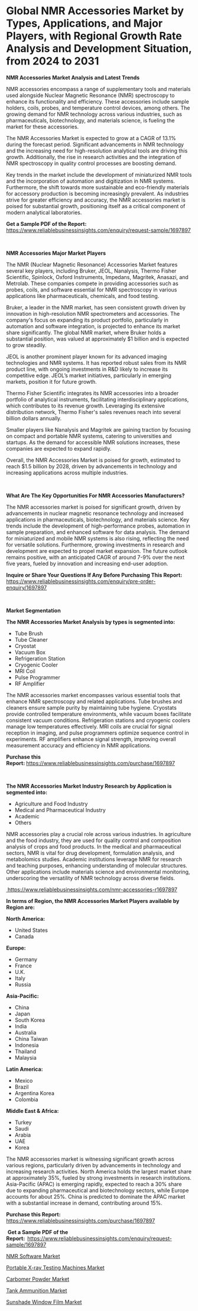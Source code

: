 <p><h1>Global NMR Accessories Market by Types, Applications, and Major Players, with Regional Growth Rate Analysis and Development Situation, from 2024 to 2031</h1></p><p><strong>NMR Accessories Market Analysis and Latest Trends</strong></p>
<p><p>NMR accessories encompass a range of supplementary tools and materials used alongside Nuclear Magnetic Resonance (NMR) spectroscopy to enhance its functionality and efficiency. These accessories include sample holders, coils, probes, and temperature control devices, among others. The growing demand for NMR technology across various industries, such as pharmaceuticals, biotechnology, and materials science, is fueling the market for these accessories.</p><p>The NMR Accessories Market is expected to grow at a CAGR of 13.1% during the forecast period. Significant advancements in NMR technology and the increasing need for high-resolution analytical tools are driving this growth. Additionally, the rise in research activities and the integration of NMR spectroscopy in quality control processes are boosting demand. </p><p>Key trends in the market include the development of miniaturized NMR tools and the incorporation of automation and digitization in NMR systems. Furthermore, the shift towards more sustainable and eco-friendly materials for accessory production is becoming increasingly prevalent. As industries strive for greater efficiency and accuracy, the NMR accessories market is poised for substantial growth, positioning itself as a critical component of modern analytical laboratories.</p></p>
<p><strong>Get a Sample PDF of the Report:&nbsp;</strong> <a href="https://www.reliablebusinessinsights.com/enquiry/request-sample/1697897?utm_campaign=115&utm_medium=2&utm_source=Github&utm_content=ia&utm_term=03102024&utm_id=nmr-accessories">https://www.reliablebusinessinsights.com/enquiry/request-sample/1697897</a></p>
<p>&nbsp;</p>
<p><strong>NMR Accessories Major Market Players</strong></p>
<p><p>The NMR (Nuclear Magnetic Resonance) Accessories Market features several key players, including Bruker, JEOL, Nanalysis, Thermo Fisher Scientific, Spinlock, Oxford Instruments, Impedans, Magritek, Anasazi, and Metrolab. These companies compete in providing accessories such as probes, coils, and software essential for NMR spectroscopy in various applications like pharmaceuticals, chemicals, and food testing.</p><p>Bruker, a leader in the NMR market, has seen consistent growth driven by innovation in high-resolution NMR spectrometers and accessories. The company's focus on expanding its product portfolio, particularly in automation and software integration, is projected to enhance its market share significantly. The global NMR market, where Bruker holds a substantial position, was valued at approximately $1 billion and is expected to grow steadily.</p><p>JEOL is another prominent player known for its advanced imaging technologies and NMR systems. It has reported robust sales from its NMR product line, with ongoing investments in R&D likely to increase its competitive edge. JEOL’s market initiatives, particularly in emerging markets, position it for future growth.</p><p>Thermo Fisher Scientific integrates its NMR accessories into a broader portfolio of analytical instruments, facilitating interdisciplinary applications, which contributes to its revenue growth. Leveraging its extensive distribution network, Thermo Fisher's sales revenues reach into several billion dollars annually.</p><p>Smaller players like Nanalysis and Magritek are gaining traction by focusing on compact and portable NMR systems, catering to universities and startups. As the demand for accessible NMR solutions increases, these companies are expected to expand rapidly.</p><p>Overall, the NMR Accessories Market is poised for growth, estimated to reach $1.5 billion by 2028, driven by advancements in technology and increasing applications across multiple industries.</p></p>
<p>&nbsp;</p>
<p><strong>What Are The Key Opportunities For NMR Accessories Manufacturers?</strong></p>
<p><p>The NMR accessories market is poised for significant growth, driven by advancements in nuclear magnetic resonance technology and increased applications in pharmaceuticals, biotechnology, and materials science. Key trends include the development of high-performance probes, automation in sample preparation, and enhanced software for data analysis. The demand for miniaturized and mobile NMR systems is also rising, reflecting the need for versatile solutions. Furthermore, growing investments in research and development are expected to propel market expansion. The future outlook remains positive, with an anticipated CAGR of around 7-9% over the next five years, fueled by innovation and increasing end-user adoption.</p></p>
<p><strong>Inquire or Share Your Questions If Any Before Purchasing This Report:</strong> <a href="https://www.reliablebusinessinsights.com/enquiry/pre-order-enquiry/1697897?utm_campaign=115&utm_medium=2&utm_source=Github&utm_content=ia&utm_term=03102024&utm_id=nmr-accessories">https://www.reliablebusinessinsights.com/enquiry/pre-order-enquiry/1697897</a></p>
<p>&nbsp;</p>
<p><strong>Market Segmentation</strong></p>
<p><strong>The NMR Accessories Market Analysis by types is segmented into:</strong></p>
<p><ul><li>Tube Brush</li><li>Tube Cleaner</li><li>Cryostat</li><li>Vacuum Box</li><li>Refrigeration Station</li><li>Cryogenic Cooler</li><li>MRI Coil</li><li>Pulse Programmer</li><li>RF Amplifier</li></ul></p>
<p><p>The NMR accessories market encompasses various essential tools that enhance NMR spectroscopy and related applications. Tube brushes and cleaners ensure sample purity by maintaining tube hygiene. Cryostats provide controlled temperature environments, while vacuum boxes facilitate consistent vacuum conditions. Refrigeration stations and cryogenic coolers manage low temperatures effectively. MRI coils are crucial for signal reception in imaging, and pulse programmers optimize sequence control in experiments. RF amplifiers enhance signal strength, improving overall measurement accuracy and efficiency in NMR applications.</p></p>
<p><strong>Purchase this Report:&nbsp;</strong><a href="https://www.reliablebusinessinsights.com/purchase/1697897?utm_campaign=115&utm_medium=2&utm_source=Github&utm_content=ia&utm_term=03102024&utm_id=nmr-accessories">https://www.reliablebusinessinsights.com/purchase/1697897</a></p>
<p>&nbsp;</p>
<p><strong>The NMR Accessories Market Industry Research by Application is segmented into:</strong></p>
<p><ul><li>Agriculture and Food Industry</li><li>Medical and Pharmaceutical Industry</li><li>Academic</li><li>Others</li></ul></p>
<p><p>NMR accessories play a crucial role across various industries. In agriculture and the food industry, they are used for quality control and composition analysis of crops and food products. In the medical and pharmaceutical sectors, NMR is vital for drug development, formulation analysis, and metabolomics studies. Academic institutions leverage NMR for research and teaching purposes, enhancing understanding of molecular structures. Other applications include materials science and environmental monitoring, underscoring the versatility of NMR technology across diverse fields.</p></p>
<p><a href="https://www.reliablebusinessinsights.com/nmr-accessories-r1697897?utm_campaign=115&utm_medium=2&utm_source=Github&utm_content=ia&utm_term=03102024&utm_id=nmr-accessories">&nbsp;https://www.reliablebusinessinsights.com/nmr-accessories-r1697897</a></p>
<p><strong>In terms of Region, the NMR Accessories Market Players available by Region are:</strong></p>
<p>
    <p> <strong> North America: </strong>
        <ul>
            <li>United States</li>
            <li>Canada</li>
        </ul>
        </p> 
    <p> <strong> Europe: </strong>
        <ul>
            <li>Germany</li>
            <li>France</li>
            <li>U.K.</li>
            <li>Italy</li>
            <li>Russia</li>
        </ul>
        </p> 
    <p> <strong> Asia-Pacific: </strong>
        <ul>
            <li>China</li>
            <li>Japan</li>
            <li>South Korea</li>
            <li>India</li>
            <li>Australia</li>
            <li>China Taiwan</li>
            <li>Indonesia</li>
            <li>Thailand</li>
            <li>Malaysia</li>
        </ul>
        </p> 
    <p> <strong> Latin America: </strong>
        <ul>
            <li>Mexico</li>
            <li>Brazil</li>
            <li>Argentina Korea</li>
            <li>Colombia</li>
        </ul>
        </p> 
    <p> <strong> Middle East & Africa: </strong>
        <ul>
            <li>Turkey</li>
            <li>Saudi</li>
            <li>Arabia</li>
            <li>UAE</li>
            <li>Korea</li>
        </ul>
    </p>
    </p>
<p><p>The NMR accessories market is witnessing significant growth across various regions, particularly driven by advancements in technology and increasing research activities. North America holds the largest market share at approximately 35%, fueled by strong investments in research institutions. Asia-Pacific (APAC) is emerging rapidly, expected to reach a 30% share due to expanding pharmaceutical and biotechnology sectors, while Europe accounts for about 25%. China is predicted to dominate the APAC market with a substantial increase in demand, contributing around 15%.</p></p>
<p><strong>Purchase this Report: </strong><a href="https://www.reliablebusinessinsights.com/purchase/1697897?utm_campaign=115&utm_medium=2&utm_source=Github&utm_content=ia&utm_term=03102024&utm_id=nmr-accessories">https://www.reliablebusinessinsights.com/purchase/1697897</a></p>
<p>&nbsp;<strong>Get a Sample PDF of the Report:&nbsp;&nbsp;</strong><a href="https://www.reliablebusinessinsights.com/enquiry/request-sample/1697897?utm_campaign=115&utm_medium=2&utm_source=Github&utm_content=ia&utm_term=03102024&utm_id=nmr-accessories">https://www.reliablebusinessinsights.com/enquiry/request-sample/1697897</a></p>
<p><strong></strong></p>
<p><p><a href="https://github.com/CarolLPettway/Market-Research-Report-List-1/blob/main/nmr-software-market.md?utm_campaign=115&utm_medium=2&utm_source=Github&utm_content=ia&utm_term=03102024&utm_id=nmr-accessories">NMR Software Market</a></p><p><a href="https://github.com/AlesiaDushku574/Market-Research-Report-List-1/blob/main/portable-x-ray-testing-machines-market.md?utm_campaign=115&utm_medium=2&utm_source=Github&utm_content=ia&utm_term=03102024&utm_id=nmr-accessories">Portable X-ray Testing Machines Market</a></p><p><a href="https://www.linkedin.com/pulse/future-trends-global-carbomer-powder-market-insights-analysis-t2h1f?utm_campaign=115&utm_medium=2&utm_source=Github&utm_content=ia&utm_term=03102024&utm_id=nmr-accessories">Carbomer Powder Market</a></p><p><a href="https://www.linkedin.com/pulse/emerging-trends-tank-ammunition-market-detailed-overview-hmdkf?utm_campaign=115&utm_medium=2&utm_source=Github&utm_content=ia&utm_term=03102024&utm_id=nmr-accessories">Tank Ammunition Market</a></p><p><a href="https://www.linkedin.com/pulse/investment-opportunities-sunshade-window-film-sector-risk-aneaf?utm_campaign=115&utm_medium=2&utm_source=Github&utm_content=ia&utm_term=03102024&utm_id=nmr-accessories">Sunshade Window Film Market</a></p></p>